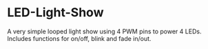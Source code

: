 LED-Light-Show
==============

A very simple looped light show using 4 PWM pins to power 4 LEDs. Includes functions for on/off, blink and fade in/out.
